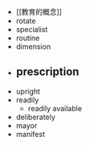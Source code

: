 - [[教育的概念]]
- rotate
- specialist
- routine
- dimension
- prescription
	-
- upright
- readily
	- readily available
- deliberately
- mayor
- manifest
